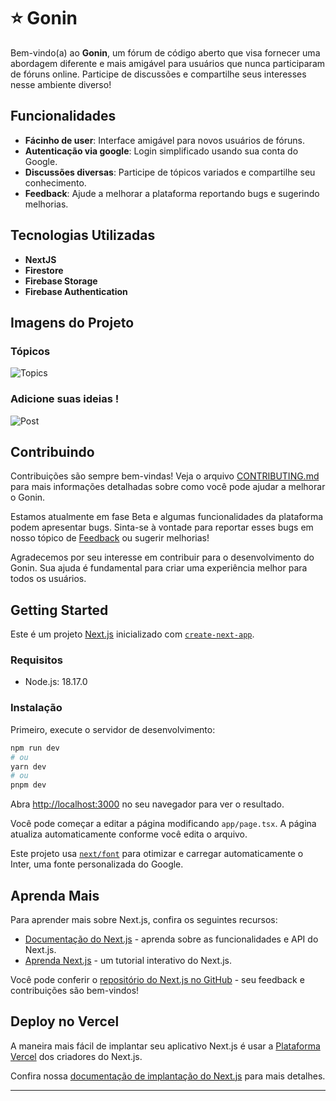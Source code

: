# ⭐️ Gonin 

Bem-vindo(a) ao **Gonin**, um fórum de código aberto que visa fornecer uma abordagem diferente e mais amigável para usuários que nunca participaram de fóruns online. Participe de discussões e compartilhe seus interesses nesse ambiente diverso!

## Funcionalidades

- **Fácinho de user**: Interface amigável para novos usuários de fóruns.
- **Autenticação via google**: Login simplificado usando sua conta do Google.
- **Discussões diversas**: Participe de tópicos variados e compartilhe seu conhecimento.
- **Feedback**: Ajude a melhorar a plataforma reportando bugs e sugerindo melhorias.

## Tecnologias Utilizadas

- **NextJS**
- **Firestore**
- **Firebase Storage**
- **Firebase Authentication**

## Imagens do Projeto

### Tópicos
![Topics](https://firebasestorage.googleapis.com/v0/b/chat-app-bd2.appspot.com/o/Captura%20de%20tela%202024-07-09%20182649.png?alt=media&token=35a473aa-0935-4cb5-8d1f-2d5d0869dad5)

### Adicione suas ideias !
![Post](https://firebasestorage.googleapis.com/v0/b/chat-app-bd2.appspot.com/o/Captura%20de%20tela%202024-07-09%20182703.png?alt=media&token=3d8dcfd4-491e-4b28-917c-5323cfeb8aa8)

## Contribuindo
Contribuições são sempre bem-vindas! Veja o arquivo [CONTRIBUTING.md](./CONTRIBUTING.md) para mais informações detalhadas sobre como você pode ajudar a melhorar o Gonin.

Estamos atualmente em fase Beta e algumas funcionalidades da plataforma podem apresentar bugs. Sinta-se à vontade para reportar esses bugs em nosso tópico de [Feedback](#) ou sugerir melhorias!

Agradecemos por seu interesse em contribuir para o desenvolvimento do Gonin. Sua ajuda é fundamental para criar uma experiência melhor para todos os usuários.

## Getting Started

Este é um projeto [Next.js](https://nextjs.org/) inicializado com [`create-next-app`](https://github.com/vercel/next.js/tree/canary/packages/create-next-app).

### Requisitos

* Node.js: 18.17.0

### Instalação

Primeiro, execute o servidor de desenvolvimento:

```bash
npm run dev
# ou
yarn dev
# ou
pnpm dev
```

Abra [http://localhost:3000](http://localhost:3000) no seu navegador para ver o resultado.

Você pode começar a editar a página modificando `app/page.tsx`. A página atualiza automaticamente conforme você edita o arquivo.

Este projeto usa [`next/font`](https://nextjs.org/docs/basic-features/font-optimization) para otimizar e carregar automaticamente o Inter, uma fonte personalizada do Google.

## Aprenda Mais

Para aprender mais sobre Next.js, confira os seguintes recursos:

* [Documentação do Next.js](https://nextjs.org/docs) - aprenda sobre as funcionalidades e API do Next.js.
* [Aprenda Next.js](https://nextjs.org/learn) - um tutorial interativo do Next.js.

Você pode conferir o [repositório do Next.js no GitHub](https://github.com/vercel/next.js) - seu feedback e contribuições são bem-vindos!

## Deploy no Vercel

A maneira mais fácil de implantar seu aplicativo Next.js é usar a [Plataforma Vercel](https://vercel.com/new?utm_medium=default-template&filter=next.js&utm_source=create-next-app&utm_campaign=create-next-app-readme) dos criadores do Next.js.

Confira nossa [documentação de implantação do Next.js](https://nextjs.org/docs/deployment) para mais detalhes.

---







